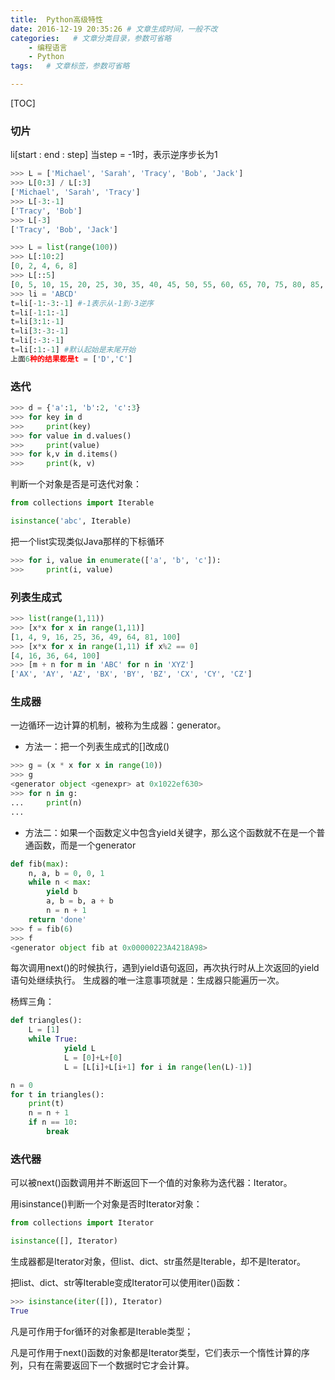 ```yaml
---
title:  Python高级特性
date: 2016-12-19 20:35:26 # 文章生成时间，一般不改
categories:   # 文章分类目录，参数可省略
    - 编程语言
    - Python
tags:   # 文章标签，参数可省略

---
```

[TOC]
### 切片
li[start : end : step]
当step = -1时，表示逆序步长为1
```python
>>> L = ['Michael', 'Sarah', 'Tracy', 'Bob', 'Jack']
>>> L[0:3] / L[:3]
['Michael', 'Sarah', 'Tracy']
>>> L[-3:-1]
['Tracy', 'Bob']
>>> L[-3]
['Tracy', 'Bob', 'Jack']

>>> L = list(range(100))
>>> L[:10:2]
[0, 2, 4, 6, 8]
>>> L[::5]
[0, 5, 10, 15, 20, 25, 30, 35, 40, 45, 50, 55, 60, 65, 70, 75, 80, 85, 90, 95]
>>> li = 'ABCD'
t=li[-1:-3:-1] #-1表示从-1到-3逆序
t=li[-1:1:-1]
t=li[3:1:-1]
t=li[3:-3:-1]
t=li[:-3:-1]
t=li[:1:-1] #默认起始是末尾开始
上面6种的结果都是t = ['D','C']
```

### 迭代
```python
>>> d = {'a':1, 'b':2, 'c':3}
>>> for key in d
>>> 	print(key)
>>> for value in d.values()
>>> 	print(value)
>>> for k,v in d.items()
>>> 	print(k, v)
```
判断一个对象是否是可迭代对象：
```python
from collections import Iterable

isinstance('abc', Iterable)
```
把一个list实现类似Java那样的下标循环
```python
>>> for i, value in enumerate(['a', 'b', 'c']):
>>> 	print(i, value)
```

### 列表生成式
```python
>>> list(range(1,11))
>>> [x*x for x in range(1,11)]
[1, 4, 9, 16, 25, 36, 49, 64, 81, 100]
>>> [x*x for x in range(1,11) if x%2 == 0]
[4, 16, 36, 64, 100]
>>> [m + n for m in 'ABC' for n in 'XYZ']
['AX', 'AY', 'AZ', 'BX', 'BY', 'BZ', 'CX', 'CY', 'CZ']
```

### 生成器
一边循环一边计算的机制，被称为生成器：generator。
* 方法一：把一个列表生成式的[]改成()
```python
>>> g = (x * x for x in range(10))
>>> g
<generator object <genexpr> at 0x1022ef630>
>>> for n in g:
...     print(n)
...
```

* 方法二：如果一个函数定义中包含yield关键字，那么这个函数就不在是一个普通函数，而是一个generator
```python
def fib(max):
    n, a, b = 0, 0, 1
    while n < max:
        yield b
        a, b = b, a + b
        n = n + 1
    return 'done'
>>> f = fib(6)
>>> f
<generator object fib at 0x00000223A4218A98>
```
每次调用next()的时候执行，遇到yield语句返回，再次执行时从上次返回的yield语句处继续执行。
生成器的唯一注意事项就是：生成器只能遍历一次。

杨辉三角：
```python
def triangles():
    L = [1]
    while True:
    		yield L
            L = [0]+L+[0]
            L = [L[i]+L[i+1] for i in range(len(L)-1)]

n = 0
for t in triangles():
    print(t)
    n = n + 1
    if n == 10:
        break
```

### 迭代器
可以被next()函数调用并不断返回下一个值的对象称为迭代器：Iterator。

用isinstance()判断一个对象是否时Iterator对象：
```python
from collections import Iterator

isinstance([], Iterator)
```
生成器都是Iterator对象，但list、dict、str虽然是Iterable，却不是Iterator。

把list、dict、str等Iterable变成Iterator可以使用iter()函数：
```python
>>> isinstance(iter([]), Iterator)
True
```
凡是可作用于for循环的对象都是Iterable类型；

凡是可作用于next()函数的对象都是Iterator类型，它们表示一个惰性计算的序列，只有在需要返回下一个数据时它才会计算。



























